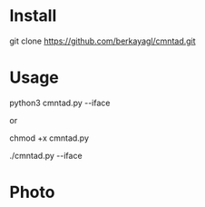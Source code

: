 # Install
git clone  https://github.com/berkayagl/cmntad.git

# Usage
python3 cmntad.py --iface

or

chmod +x cmntad.py

./cmntad.py --iface

# Photo

[](test.png)

